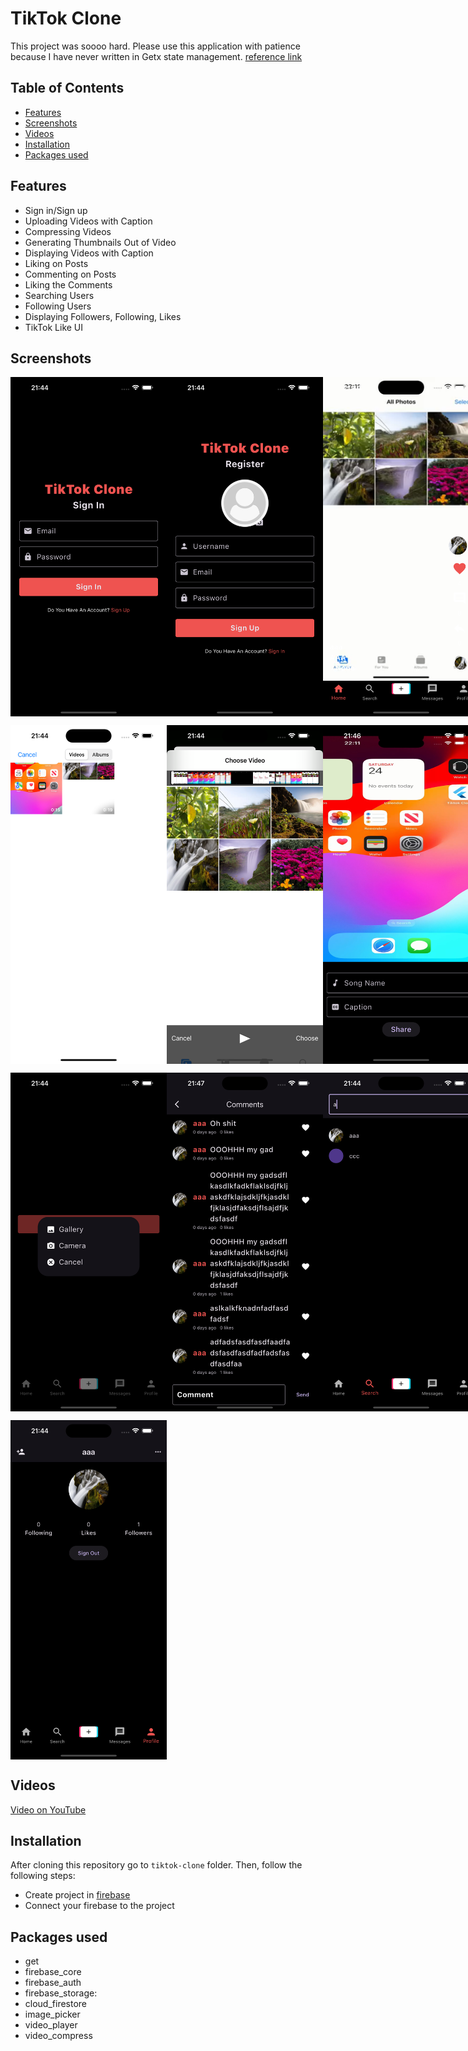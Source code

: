 # TikTok Clone

This project was soooo hard.
Please use this application with patience because I have never written in Getx state management.
[reference link](https://www.youtube.com/watch?v=4E4V9F3cbp4)

## Table of Contents

- [Features](#features)
- [Screenshots](#screenshots)
- [Videos](#videos)
- [Installation](#installation)
- [Packages used](#packages-used)

## Features

- Sign in/Sign up
- Uploading Videos with Caption
- Compressing Videos
- Generating Thumbnails Out of Video
- Displaying Videos with Caption
- Liking on Posts
- Commenting on Posts
- Liking the Comments
- Searching Users
- Following Users
- Displaying Followers, Following, Likes
- TikTok Like UI

## Screenshots

<p style="display: flex;">
  <img src="screenshots/screenshot_sign_in_screen.png" alt="Sign in" width="250"/>
  <img src="screenshots/screenshot_sign_up_screen.png" alt="Sign up" width="250"/>
  <img src="screenshots/screenshot_video_screen.png" alt="Home page" width="250"/>
</p>

<p style="display: flex;">
  <img src="screenshots/screenshot_video_selection_screen.png" alt="Blog page" width="250"/>
  <img src="screenshots/screenshot_video_compress_screen.png" alt="Blog page 2" width="250"/>
  <img src="screenshots/screenshot_upload_video_screen.png" alt="Home page" width="250"/>
</p>

<p style="display: flex;">
  <img src="screenshots/screenshot_option_selection_screen.png" alt="Blog page 2" width="250"/>
  <img src="screenshots/screenshot_comment_screen.png" alt="Blog page" width="250"/>
  <img src="screenshots/screenshot_search_screen.png" alt="Home page" width="250"/>
</p>

<p style="display: flex;">
  <img src="screenshots/screenshot_profile_screen.png" alt="Blog page 2" width="250"/>
</p>

## Videos

[Video on YouTube](https://youtu.be/ysfQUaQwFzI)

## Installation

After cloning this repository go to `tiktok-clone` folder. Then, follow the following steps:

- Create project in [firebase](https://firebase.google.com)
- Connect your firebase to the project

## Packages used

- get
- firebase_core
- firebase_auth
- firebase_storage:
- cloud_firestore
- image_picker
- video_player
- video_compress
